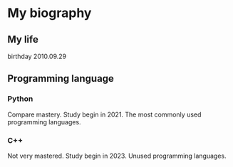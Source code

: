 # My biography

## My life
birthday  2010.09.29

## Programming language

### Python
Compare mastery.
Study begin in 2021.
The most commonly used programming languages.

### C++
Not very mastered.
Study begin in 2023.
Unused programming languages.
